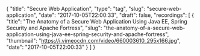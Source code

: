 {
  "title": "Secure Web Application",
  "type": "tag",
  "slug": "secure-web-application",
  "date": "2017-10-05T22:00:33",
  "draft": false,
  "recordings": [
    {
      "title": "The Anatomy of a Secure Web Application Using Java EE, Spring Security and Apache Fortress",
      "slug": "the-anatomy-of-a-secure-web-application-using-java-ee-spring-security-and-apache-fortress",
      "thumbnail": "https://i.vimeocdn.com/video/660003610_295x166.jpg",
      "date": "2017-10-05T22:00:33"
    }
  ]
}